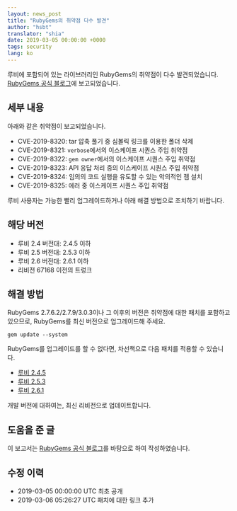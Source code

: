 ```yaml
---
layout: news_post
title: "RubyGems의 취약점 다수 발견"
author: "hsbt"
translator: "shia"
date: 2019-03-05 00:00:00 +0000
tags: security
lang: ko
---
```


루비에 포함되어 있는 라이브러리인 RubyGems의 취약점이 다수 발견되었습니다.
[RubyGems 공식 블로그](http://blog.rubygems.org/2019/03/05/security-advisories-2019-03.html)에 보고되었습니다.

## 세부 내용

아래와 같은 취약점이 보고되었습니다.

* CVE-2019-8320: tar 압축 풀기 중 심볼릭 링크를 이용한 폴더 삭제
* CVE-2019-8321: `verbose`에서의 이스케이프 시퀀스 주입 취약점
* CVE-2019-8322: `gem owner`에서의 이스케이프 시퀀스 주입 취약점
* CVE-2019-8323: API 응답 처리 중의 이스케이프 시퀀스 주입 취약점
* CVE-2019-8324: 임의의 코드 실행을 유도할 수 있는 악의적인 젬 설치
* CVE-2019-8325: 에러 중 이스케이프 시퀀스 주입 취약점

루비 사용자는 가능한 빨리 업그레이드하거나 아래 해결 방법으로 조치하기 바랍니다.

## 해당 버전

* 루비 2.4 버전대: 2.4.5 이하
* 루비 2.5 버전대: 2.5.3 이하
* 루비 2.6 버전대: 2.6.1 이하
* 리비전 67168 이전의 트렁크

## 해결 방법

RubyGems 2.7.6.2/2.7.9/3.0.3이나 그 이후의 버전은 취약점에 대한 패치를 포함하고 있으므로, RubyGems를 최신 버전으로 업그레이드해 주세요.

```
gem update --system
```

RubyGems를 업그레이드를 할 수 없다면, 차선책으로 다음 패치를 적용할 수 있습니다.

* [루비 2.4.5](https://bugs.ruby-lang.org/attachments/7669)
* [루비 2.5.3](https://bugs.ruby-lang.org/attachments/7670)
* [루비 2.6.1](https://bugs.ruby-lang.org/attachments/7671)

개발 버전에 대하여는, 최신 리비전으로 업데이트합니다.

## 도움을 준 글

이 보고서는 [RubyGems 공식 블로그](http://blog.rubygems.org/2019/03/05/security-advisories-2019-03.html)를 바탕으로 하여 작성하였습니다.

## 수정 이력

* 2019-03-05 00:00:00 UTC 최초 공개
* 2019-03-06 05:26:27 UTC 패치에 대한 링크 추가
